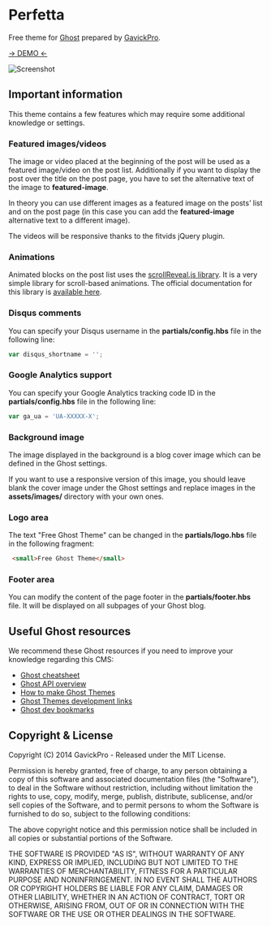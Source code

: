 # Perfetta

Free theme for [Ghost](http://github.com/tryghost/ghost/) prepared by [GavickPro](http://www.gavick.com/).

[-> DEMO <-](http://perfetta.ghost.io)

![Screenshot](//www.gavick.com/res/free-restaurant-coffe-ghost-theme-gavickpro.jpg)

## Important information

This theme contains a few features which may require some additional knowledge or settings.

### Featured images/videos

The image or video placed at the beginning of the post will be used as a featured image/video on the post list. Additionally if you want to display the post over the title on the post page, you have to set the alternative text of the image to **featured-image**.

In theory you can use different images as a featured image on the posts’ list and on the post page (in this case you can add the **featured-image** alternative text to a different image).

The videos will be responsive thanks to the fitvids jQuery plugin.

### Animations

Animated blocks on the post list uses the [scrollReveal.js library](http://scrollrevealjs.org/). It is a very simple library for scroll-based animations. The official documentation for this library is [available here](https://github.com/julianlloyd/scrollReveal.js).

### Disqus comments

You can specify your Disqus username in the **partials/config.hbs** file in the following line:

```js
var disqus_shortname = '';
```

### Google Analytics support

You can specify your Google Analytics tracking code ID in the **partials/config.hbs** file in the following line:

```js
var ga_ua = 'UA-XXXXX-X';
```

### Background image

The image displayed in the background is a blog cover image which can be defined in the Ghost settings. 

If you want to use a responsive version of this image, you should leave blank the cover image under the Ghost settings and replace images in the **assets/images/** directory with your own ones.

### Logo area

The text "Free Ghost Theme" can be changed in the **partials/logo.hbs** file in the following fragment:

```html
 <small>Free Ghost Theme</small>
```

### Footer area

You can modify the content of the page footer in the **partials/footer.hbs** file. It will be displayed on all subpages of your Ghost blog.

## Useful Ghost resources

We recommend these Ghost resources if you need to improve your knowledge regarding this CMS:

* [Ghost cheatsheet](http://howtoghost.net/ghost-cheatsheet/)
* [Ghost API overview](http://www.metacotta.com/ghost-api-overview/)
* [How to make Ghost Themes](http://docs.ghost.org/themes/)
* [Ghost Themes development links](http://ghost.centminmod.com/ghost-themes/)
* [Ghost dev bookmarks](https://github.com/ninjaas/ghost-dev-bookmark)

## Copyright & License

Copyright (C) 2014 GavickPro - Released under the MIT License.

Permission is hereby granted, free of charge, to any person obtaining a copy of this software and associated documentation files (the "Software"), to deal in the Software without restriction, including without limitation the rights to use, copy, modify, merge, publish, distribute, sublicense, and/or sell copies of the Software, and to permit persons to whom the Software is furnished to do so, subject to the following conditions:

The above copyright notice and this permission notice shall be included in all copies or substantial portions of the Software.

THE SOFTWARE IS PROVIDED "AS IS", WITHOUT WARRANTY OF ANY KIND, EXPRESS OR IMPLIED, INCLUDING BUT NOT LIMITED TO THE WARRANTIES OF MERCHANTABILITY, FITNESS FOR A PARTICULAR PURPOSE AND
NONINFRINGEMENT. IN NO EVENT SHALL THE AUTHORS OR COPYRIGHT HOLDERS BE LIABLE FOR ANY CLAIM, DAMAGES OR OTHER LIABILITY, WHETHER IN AN ACTION OF CONTRACT, TORT OR OTHERWISE, ARISING FROM, OUT OF OR IN CONNECTION WITH THE SOFTWARE OR THE USE OR OTHER DEALINGS IN THE SOFTWARE.

